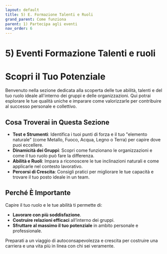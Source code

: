 ```yaml
---
layout: default
title: 5) E. Formazione Talenti e Ruoli  
grand_parent: Come funziona
parent: 1) Partecipa agli eventi 
nav_order: 6
---
```



# 5) Eventi Formazione Talenti e ruoli

# Scopri il Tuo Potenziale

Benvenuto nella sezione dedicata alla scoperta delle tue abilità, talenti e del tuo ruolo ideale all'interno dei gruppi e delle organizzazioni. Qui potrai esplorare le tue qualità uniche e imparare come valorizzarle per contribuire al successo personale e collettivo.

## Cosa Troverai in Questa Sezione
- **Test e Strumenti**: Identifica i tuoi punti di forza e il tuo "elemento naturale" (come Metallo, Fuoco, Acqua, Legno o Terra) per capire dove puoi eccellere.
- **Dinamicità dei Gruppi**: Scopri come funzionano le organizzazioni e come il tuo ruolo può fare la differenza.
- **Abilità e Ruoli**: Impara a riconoscere le tue inclinazioni naturali e come applicarle nel contesto lavorativo.
- **Percorsi di Crescita**: Consigli pratici per migliorare le tue capacità e trovare il tuo posto ideale in un team.

## Perché È Importante
Capire il tuo ruolo e le tue abilità ti permette di:
- **Lavorare con più soddisfazione**.
- **Costruire relazioni efficaci** all’interno dei gruppi.
- **Sfruttare al massimo il tuo potenziale** in ambito personale e professionale.

Preparati a un viaggio di autoconsapevolezza e crescita per costruire una carriera e una vita più in linea con chi sei veramente.
